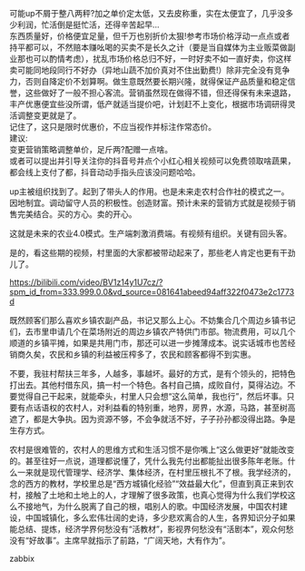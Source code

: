 可能up不屑于整八两秤?加之单价定太低，又去皮称重，实在太便宜了，几乎没多少利润，忙活倒是挺忙活，还得辛苦起早...  
东西质量好，价格便宜足量，但千万也别折价太狠!参考市场价格浮动一点点或者持平都可以，不然赔本赚吆喝的买卖不是长久之计（要是当自媒体为主业贩菜做副业那也可以酌情考虑），扰乱市场价格总归不好，一时好卖不如一直好卖，你这样卖可能同地段同行不好办（异地山蔬不加价真对不住出勤费!）除非完全没有竞争力，否则自降定价不划算啊。做生意既然要长期兴隆，就得保证产品质量和稳定信誉，这些做好了一般不担心客流。营销虽然现在做得不错，但还得保有未来退路，丰产优惠便宜些没所谓，低产就适当提价吧，计划赶不上变化，根据市场调研得灵活调整变更就是了。  
记住了，这只是限时优惠价，不应当视作并标注作常态价。  
建议:  
变更营销策略调整单价，足斤两?配赠一点啥。  
或者可以提出并引导关注你的抖音号并点个小红心相关视频可以免费领取啥蔬果，都会线上支付了都，抖音动动手指头应该没问题哈哈。

up主被组织找到了。起到了带头人的作用。也是未来走农村合作社的模式之一。因地制宜。调动留守人员的积极性。创造财富。预计未来的营销方式就是视频于销售完美结合。买的方心。卖的开心。

这就是未来的农业4.0模式。生产端刺激消费端。有视频有组织。关键有回头客。

是的，看这些期的视频，村里面的大家都被带动起来了，那些老人肯定也更有干劲儿了。

https://bilibili.com/video/BV1z14y1U7cz/?spm_id_from=333.999.0.0&vd_source=081641abeed94aff322f0473e2c1773d

既然顾客们那么喜欢乡镇农副产品，书记又那么上心。不妨集合几个周边乡镇书记们，去市里申请几个在菜场附近的周边乡镇农产特供门市部。物流费用，可以几个顺道的乡镇平摊，如果是共用门市，那还可以进一步摊薄成本。说实话城市也苦经销商久矣，农民和乡镇的利益被压榨多了，农民和顾客都得不到实惠。

不要，我驻村帮扶三年多，人越多，事越坏。最好的方式，是有个领头的，把特色打出去。其他村借东风，搞一村一个特色。各村自己搞，成败自付，莫得沾边。不要觉得自己干起来，就能牵头，村里人只会想“这么简单，我也行”，然后坏事。只要有点话语权的农村人，对利益看的特别重，地界，房界，水源，马路，甚至树高遮了，都是大争执。因为资源不够，不会争就活不好，子子孙孙都没得出路。争是生存方式。  
  
农村是很难管的，农村人的思维方式和生活习惯不是你嘴上“这么做更好”就能改变的。甚至往好一点说，道理都说懂了，凭什么我先付出都能扯出很多陈年老账。什么一来就是现代管理学、经济学、集体经济，在村里压根扎不了根。我学经济的，念的西方的教材，学校里总是“西方城镇化经验”“效益最大化”，但直到真正来到农村，接触了土地和土地上的人，才理解了很多政策，也真心觉得为什么我们学校这么不接地气，为什么脱离了自己的根，唱别人的歌。中国经济发展，中国农村建设，中国城镇化，多么宏伟壮阔的史诗，多少悲欢离合的人生，各界知识分子如果能总结、提炼，经济学界何愁没有“活教材”，影视界何愁没有“活剧本”，观众何愁没有“好故事”。主席早就指示了前路，“广阔天地，大有作为”。

zabbix